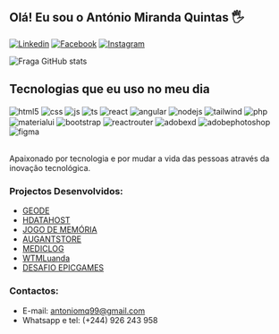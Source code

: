 ## Olá! Eu sou o António Miranda Quintas 🖐️

[![Linkedin](https://img.shields.io/badge/LinkedIn-0077B5?style=for-the-badge&logo=linkedin&logoColor=white)](https://www.linkedin.com/in/antoniomirandaquintas/)
[![Facebook](https://img.shields.io/badge/Facebook-1877F2?style=for-the-badge&logo=facebook&logoColor=white)](https://web.facebook.com/antonio.mirand.5)
[![Instagram](https://img.shields.io/badge/Twitch-9146FF?style=for-the-badge&logo=twitch&logoColor=white)](https://www.instagram.com/miranda_o_sobrevivente/)

![Fraga GitHub stats](https://github-readme-stats.vercel.app/api?username=Mirand43&show_icons=true&theme=dracula&count_private=true)

## Tecnologias que eu uso no meu dia

<div style="display: inline_block">
  <img align="center" alt="html5" src="https://img.shields.io/badge/HTML5-E34F26?style=for-the-badge&logo=html5&logoColor=white" />
  <img align="center" alt="css" src="https://img.shields.io/badge/CSS3-1572B6?style=for-the-badge&logo=css3&logoColor=white" />
  <img align="center" alt="js" src="https://img.shields.io/badge/JavaScript-F7DF1E?style=for-the-badge&logo=javascript&logoColor=black" />
  <img align="center" alt="ts" src="https://img.shields.io/badge/TypeScript-007ACC?style=for-the-badge&logo=typescript&logoColor=white" />
  <img align="center" alt="react" src="https://img.shields.io/badge/React-20232A?style=for-the-badge&logo=react&logoColor=61DAFB" />
  <img align="center" alt="angular" src="https://img.shields.io/badge/Angular-20232A?style=for-the-badge&logo=angular&logoColor=61DAFB" />
  <img align="center" alt="nodejs" src="https://img.shields.io/badge/Node.js-43853D?style=for-the-badge&logo=node.js&logoColor=white" />
  <img align="center" alt="tailwind" src="https://img.shields.io/badge/Tailwind_CSS-38B2AC?style=for-the-badge&logo=tailwind-css&logoColor=white" />
  <img align="center" alt="php" src="https://img.shields.io/badge/PHP-777BB4?style=for-the-badge&logo=php&logoColor=white" />
  <img align="center" alt="materialui" src="https://img.shields.io/badge/Material--UI-0081CB?style=for-the-badge&logo=material-ui&logoColor=white" />
  <img align="center" alt="bootstrap" src="https://img.shields.io/badge/Bootstrap-563D7C?style=for-the-badge&logo=bootstrap&logoColor=white" />
  <img align="center" alt="reactrouter" src="https://img.shields.io/badge/React_Router-CA4245?style=for-the-badge&logo=react-router&logoColor=white" />
  <img align="center" alt="adobexd" src="https://img.shields.io/badge/Adobe%20XD-470137?style=for-the-badge&logo=Adobe%20XD&logoColor=#FF61F6" />
  <img align="center" alt="adobephotoshop" src="https://img.shields.io/badge/Adobe%20Photoshop-31A8FF?style=for-the-badge&logo=Adobe%20Photoshop&logoColor=black" />
  <img align="center" alt="figma" src="https://img.shields.io/badge/Figma-F24E1E?style=for-the-badge&logo=figma&logoColor=white" />
  
</div><br/>

Apaixonado por tecnologia e por mudar a vida das pessoas através da inovação tecnológica.

### Projectos Desenvolvidos:
- [GEODE](https://geode.ao/)<br/>
- [HDATAHOST](https://hdatahost.com/)<br/>
- [JOGO DE MEMÓRIA](https://jogo-memoria-wine.vercel.app/)<br/>
- [AUGANTSTORE](https://augantstore.ao/)<br/>
- [MEDICLOG](https://mediclog.com.br/)<br/>
- [WTMLuanda](https://wtm-luanda.vercel.app/)<br/>
- [DESAFIO EPICGAMES](https://desafio-epicgames-gray.vercel.app/leadpage/home)<br/>

### Contactos:
- E-mail: antoniomq99@gmail.com
- Whatsapp e tel: (+244) 926 243 958
